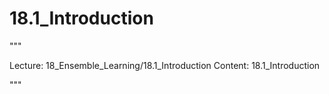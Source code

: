 # 18.1_Introduction

"""

Lecture: 18_Ensemble_Learning/18.1_Introduction
Content: 18.1_Introduction

"""

